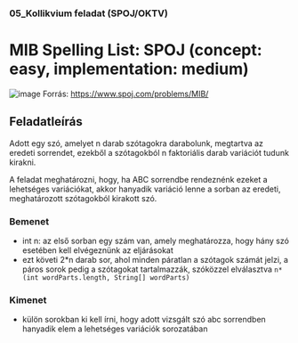 
### 05_Kollikvium feladat (SPOJ/OKTV)

# MIB Spelling List: SPOJ (concept: easy, implementation: medium)
![image](https://github.com/user-attachments/assets/593ddde1-7364-414f-a76c-792bc2a78501)
Forrás: https://www.spoj.com/problems/MIB/
## Feladatleírás
Adott egy szó, amelyet n darab szótagokra darabolunk, megtartva az eredeti sorrendet, ezekből a szótagokból n faktoriális darab variációt tudunk kirakni.  
  
A feladat meghatározni, hogy, ha ABC sorrendbe rendeznénk ezeket a lehetséges variációkat, akkor hanyadik variáció lenne a sorban az eredeti, meghatározott szótagokból kirakott szó.  

### Bemenet
- int n: az első sorban egy szám van, amely meghatározza, hogy hány szó esetében kell elvégeznünk az eljárásokat
- ezt követi 2*n darab sor, ahol minden páratlan a szótagok számát jelzi, a páros sorok pedig a szótagokat tartalmazzák, szóközzel elválasztva `n*(int wordParts.length, String[] wordParts)`

### Kimenet
- külön sorokban ki kell írni, hogy adott vizsgált szó abc sorrendben hanyadik elem a lehetséges variációk sorozatában


